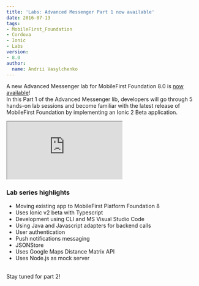 ```yaml
---
title: 'Labs: Advanced Messenger Part 1 now available'
date: 2016-07-13
tags:
- MobileFirst_Foundation
- Cordova
- Ionic
- Labs
version:
- 8.0
author:
  name: Andrii Vasylchenko
---
```

A new Advanced Messenger lab for MobileFirst Foundation 8.0 is [now available]({{site.baseurl}}/labs/developers/8.0/intro)!  
In this Part 1 of the Advanced Messenger lib, developers will go through 5 hands-on lab sessions and become familiar with the latest release of MobileFirst Foundation by implementing an Ionic 2 Beta application.

<div class="sizer">
    <div class="embed-responsive embed-responsive-16by9">
        <iframe class="embed-responsive-item" src="https://www.youtube.com/embed/iDe2EhiOn94"></iframe>
    </div>
</div>

### Lab series highlights

* Moving existing app to MobileFirst Platform Foundation 8
* Uses Ionic v2 beta with Typescript
* Development using CLI and MS Visual Studio Code
* Using Java and Javascript adapters for backend calls
* User authentication
* Push notifications messaging
* JSONStore
* Uses Google Maps Distance Matrix API
* Uses Node.js as mock server

<br/>
Stay tuned for part 2!